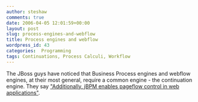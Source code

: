 ```yaml
---
author: steshaw
comments: true
date: 2006-04-05 12:01:59+00:00
layout: post
slug: process-engines-and-webflow
title: Process engines and webflow
wordpress_id: 43
categories:  Programming
tags: Continuations, Process Calculi, Workflow
---
```


The JBoss guys have noticed that Business Process engines and webflow engines, at their most general, require a common engine - the continuation engine. They say ["Additionally, jBPM enables pageflow control in web applications"](http://www.jboss.com/products/jbpm).
